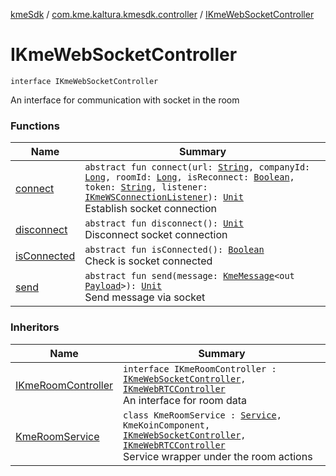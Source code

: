 [kmeSdk](../../index.md) / [com.kme.kaltura.kmesdk.controller](../index.md) / [IKmeWebSocketController](./index.md)

# IKmeWebSocketController

`interface IKmeWebSocketController`

An interface for communication with socket in the room

### Functions

| Name | Summary |
|---|---|
| [connect](connect.md) | `abstract fun connect(url: `[`String`](https://kotlinlang.org/api/latest/jvm/stdlib/kotlin/-string/index.html)`, companyId: `[`Long`](https://kotlinlang.org/api/latest/jvm/stdlib/kotlin/-long/index.html)`, roomId: `[`Long`](https://kotlinlang.org/api/latest/jvm/stdlib/kotlin/-long/index.html)`, isReconnect: `[`Boolean`](https://kotlinlang.org/api/latest/jvm/stdlib/kotlin/-boolean/index.html)`, token: `[`String`](https://kotlinlang.org/api/latest/jvm/stdlib/kotlin/-string/index.html)`, listener: `[`IKmeWSConnectionListener`](../../com.kme.kaltura.kmesdk.ws/-i-kme-w-s-connection-listener/index.md)`): `[`Unit`](https://kotlinlang.org/api/latest/jvm/stdlib/kotlin/-unit/index.html)<br>Establish socket connection |
| [disconnect](disconnect.md) | `abstract fun disconnect(): `[`Unit`](https://kotlinlang.org/api/latest/jvm/stdlib/kotlin/-unit/index.html)<br>Disconnect socket connection |
| [isConnected](is-connected.md) | `abstract fun isConnected(): `[`Boolean`](https://kotlinlang.org/api/latest/jvm/stdlib/kotlin/-boolean/index.html)<br>Check is socket connected |
| [send](send.md) | `abstract fun send(message: `[`KmeMessage`](../../com.kme.kaltura.kmesdk.ws.message/-kme-message/index.md)`<out `[`Payload`](../../com.kme.kaltura.kmesdk.ws.message/-kme-message/-payload/index.md)`>): `[`Unit`](https://kotlinlang.org/api/latest/jvm/stdlib/kotlin/-unit/index.html)<br>Send message via socket |

### Inheritors

| Name | Summary |
|---|---|
| [IKmeRoomController](../-i-kme-room-controller/index.md) | `interface IKmeRoomController : `[`IKmeWebSocketController`](./index.md)`, `[`IKmeWebRTCController`](../-i-kme-web-r-t-c-controller/index.md)<br>An interface for room data |
| [KmeRoomService](../../com.kme.kaltura.kmesdk.service/-kme-room-service/index.md) | `class KmeRoomService : `[`Service`](https://developer.android.com/reference/android/app/Service.html)`, KmeKoinComponent, `[`IKmeWebSocketController`](./index.md)`, `[`IKmeWebRTCController`](../-i-kme-web-r-t-c-controller/index.md)<br>Service wrapper under the room actions |
